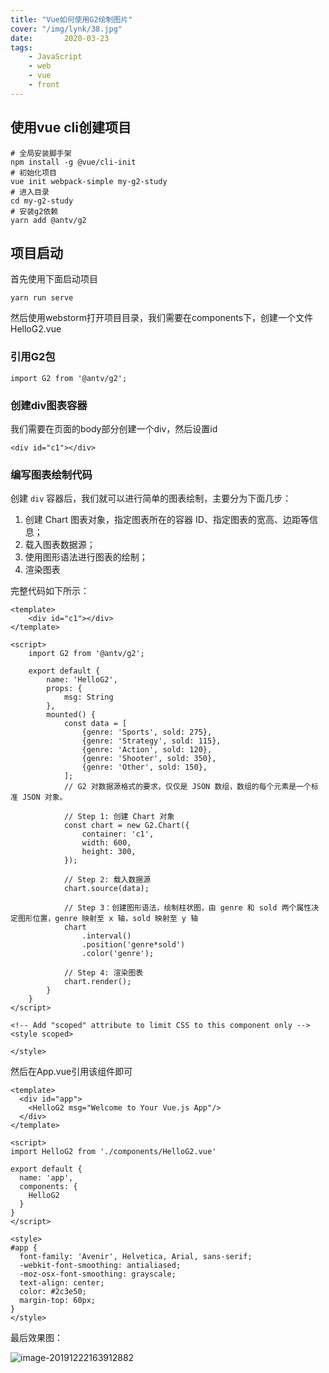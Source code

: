 ```yaml
---
title: "Vue如何使用G2绘制图片"
cover: "/img/lynk/38.jpg"
date:       2020-03-23
tags:
	- JavaScript
	- web
	- vue
	- front
---
```






## 使用vue cli创建项目

```
# 全局安装脚手架
npm install -g @vue/cli-init
# 初始化项目
vue init webpack-simple my-g2-study
# 进入目录
cd my-g2-study
# 安装g2依赖
yarn add @antv/g2
```

## 项目启动

首先使用下面启动项目

```
yarn run serve
```

然后使用webstorm打开项目目录，我们需要在components下，创建一个文件HelloG2.vue

### 引用G2包

```
import G2 from '@antv/g2';
```

### 创建div图表容器

我们需要在页面的body部分创建一个div，然后设置id

```
<div id="c1"></div>
```

### 编写图表绘制代码

创建 `div` 容器后，我们就可以进行简单的图表绘制，主要分为下面几步：

1. 创建 Chart 图表对象，指定图表所在的容器 ID、指定图表的宽高、边距等信息；
2. 载入图表数据源；
3. 使用图形语法进行图表的绘制；
4. 渲染图表

完整代码如下所示：

```vue
<template>
    <div id="c1"></div>
</template>

<script>
    import G2 from '@antv/g2';

    export default {
        name: 'HelloG2',
        props: {
            msg: String
        },
        mounted() {
            const data = [
                {genre: 'Sports', sold: 275},
                {genre: 'Strategy', sold: 115},
                {genre: 'Action', sold: 120},
                {genre: 'Shooter', sold: 350},
                {genre: 'Other', sold: 150},
            ];
            // G2 对数据源格式的要求，仅仅是 JSON 数组，数组的每个元素是一个标准 JSON 对象。

            // Step 1: 创建 Chart 对象
            const chart = new G2.Chart({
                container: 'c1',
                width: 600,
                height: 300,
            });

            // Step 2: 载入数据源
            chart.source(data);

            // Step 3：创建图形语法，绘制柱状图，由 genre 和 sold 两个属性决定图形位置，genre 映射至 x 轴，sold 映射至 y 轴
            chart
                .interval()
                .position('genre*sold')
                .color('genre');

            // Step 4: 渲染图表
            chart.render();
        }
    }
</script>

<!-- Add "scoped" attribute to limit CSS to this component only -->
<style scoped>

</style>

```

然后在App.vue引用该组件即可

```vue
<template>
  <div id="app">
    <HelloG2 msg="Welcome to Your Vue.js App"/>
  </div>
</template>

<script>
import HelloG2 from './components/HelloG2.vue'

export default {
  name: 'app',
  components: {
    HelloG2
  }
}
</script>

<style>
#app {
  font-family: 'Avenir', Helvetica, Arial, sans-serif;
  -webkit-font-smoothing: antialiased;
  -moz-osx-font-smoothing: grayscale;
  text-align: center;
  color: #2c3e50;
  margin-top: 60px;
}
</style>

```

最后效果图：

![image-20191222163912882](image-20191222163912882.png)

